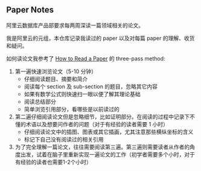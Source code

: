 ## Paper Notes

阿里云数据库产品部要求每两周深读一篇领域相关的论文。

我是阿里云的元组，本仓库记录我读过的 paper 以及对每篇 paper 的理解、收货和疑问。

如何读论文我参考了 [How to Read a Paper](./assets/pdfs/how-to-read-a-paper.pdf) 的 three-pass method:

1. 第一遍快速浏览论文（5-10 分钟）
   - 仔细阅读题目、摘要和简介
   - 阅读每个 section 及 sub-section 的题目，忽略其它内容
   - 如果有数学公式则快速扫一眼以便了解其理论基础
   - 阅读总结部分
   - 简单浏览引用部分，看哪些是以前读过的
2. 第二遍仔细阅读论文但是忽略细节，比如证明部分。在阅读的过程中记录下不懂的术语以及想要问作者的问题（对于有经验的读者需要 1 小时）
   - 仔细阅读论文中的插图、图表或其它插画，尤其注意那些横纵坐标的含义
   - 标记下自己没有阅读过的相关引用
3. 为了完全理解一篇论文，往往需要阅读第三遍。第三遍则需要读者从作者的角度出发，试着在脑子里重新实现一遍论文的工作（初学者需要多个小时，对于有经验的读者也需要1-2个小时）